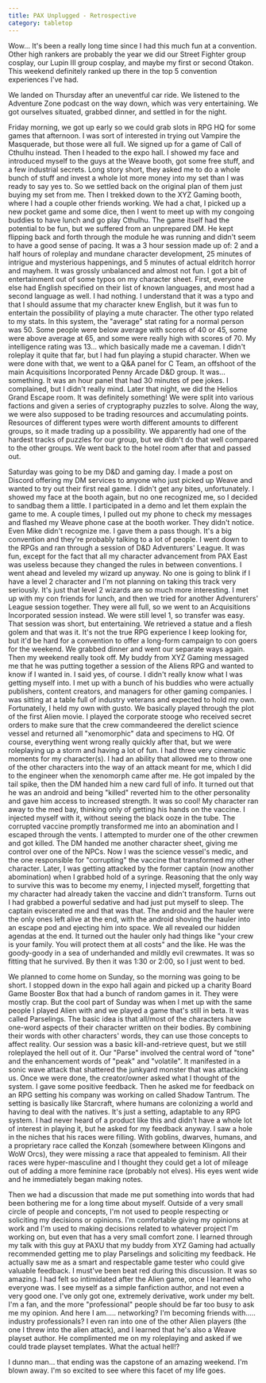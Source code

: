 ```yaml
---
title: PAX Unplugged - Retrospective
category: tabletop
---
```

Wow... It's been a really long time since I had this much fun at a convention. Other high rankers are probably the year we did our Street Fighter group cosplay, our Lupin III group cosplay, and maybe my first or second Otakon. This weekend definitely ranked up there in the top 5 convention experiences I've had.

We landed on Thursday after an uneventful car ride. We listened to the Adventure Zone podcast on the way down, which was very entertaining. We got ourselves situated, grabbed dinner, and settled in for the night.

Friday morning, we got up early so we could grab slots in RPG HQ for some games that afternoon. I was sort of interested in trying out Vampire the Masquerade, but those were all full. We signed up for a game of Call of Cthulhu instead. Then I headed to the expo hall. I showed my face and introduced myself to the guys at the Weave booth, got some free stuff, and a few industrial secrets. Long story short, they asked me to do a whole bunch of stuff and invest a whole lot more money into my set than I was ready to say yes to. So we settled back on the original plan of them just buying my set from me. Then I trekked down to the XYZ Gaming booth, where I had a couple other friends working. We had a chat, I picked up a new pocket game and some dice, then I went to meet up with my congoing buddies to have lunch and go play Cthulhu. The game itself had the potential to be fun, but we suffered from an unprepared DM. He kept flipping back and forth through the module he was running and didn't seem to have a good sense of pacing. It was a 3 hour session made up of: 2 and a half hours of roleplay and mundane character development, 25 minutes of intrigue and mysterious happenings, and 5 minutes of actual eldritch horror and mayhem. It was grossly unbalanced and almost not fun. I got a bit of entertainment out of some typos on my character sheet. First, everyone else had English specified on their list of known languages, and most had a second language as well. I had nothing. I understand that it was a typo and that I should assume that my character knew English, but it was fun to entertain the possibility of playing a mute character. The other typo related to my stats. In this system, the "average" stat rating for a normal person was 50. Some people were below average with scores of 40 or 45, some were above average at 65, and some were really high with scores of 70. My intelligence rating was 13... which basically made me a caveman. I didn't roleplay it quite that far, but I had fun playing a stupid character. When we were done with that, we went to a Q&A panel for C Team, an offshoot of the main Acquisitions Incorporated Penny Arcade D&D group. It was... something. It was an hour panel that had 30 minutes of pee jokes. I complained, but I didn't really mind. Later that night, we did the Helios Grand Escape room. It was definitely something! We were split into various factions and given a series of cryptography puzzles to solve. Along the way, we were also supposed to be trading resources and accumulating points. Resources of different types were worth different amounts to different groups, so it made trading up a possibility. We apparently had one of the hardest tracks of puzzles for our group, but we didn't do that well compared to the other groups. We went back to the hotel room after that and passed out.

Saturday was going to be my D&D and gaming day. I made a post on Discord offering my DM services to anyone who just picked up Weave and wanted to try out their first real game. I didn't get any bites, unfortunately. I showed my face at the booth again, but no one recognized me, so I decided to sandbag them a little. I participated in a demo and let them explain the game to me. A couple times, I pulled out my phone to check my messages and flashed my Weave phone case at the booth worker. They didn't notice. Even Mike didn't recognize me. I gave them a pass though. It's a big convention and they're probably talking to a lot of people. I went down to the RPGs and ran through a session of D&D Adventurers' League. It was fun, except for the fact that all my character advancement from PAX East was useless because they changed the rules in between conventions. I went ahead and leveled my wizard up anyway. No one is going to blink if I have a level 2 character and I'm not planning on taking this track very seriously. It's just that level 2 wizards are so much more interesting. I met up with my con friends for lunch, and then we tried for another Adventurers' League session together. They were all full, so we went to an Acquisitions Incorporated session instead. We were still level 1, so transfer was easy. That session was short, but entertaining. We retrieved a statue and a flesh golem and that was it. It's not the true RPG experience I keep looking for, but it'd be hard for a convention to offer a long-form campaign to con goers for the weekend. We grabbed dinner and went our separate ways again. Then my weekend really took off. My buddy from XYZ Gaming messaged me that he was putting together a session of the Aliens RPG and wanted to know if I wanted in. I said yes, of course. I didn't really know what I was getting myself into. I met up with a bunch of his buddies who were actually publishers, content creators, and managers for other gaming companies. I was sitting at a table full of industry veterans and expected to hold my own. Fortunately, I held my own with gusto. We basically played through the plot of the first Alien movie. I played the corporate stooge who received secret orders to make sure that the crew commandeered the derelict science vessel and returned all "xenomorphic" data and specimens to HQ. Of course, everything went wrong really quickly after that, but we were roleplaying up a storm and having a lot of fun. I had three very cinematic moments for my character(s). I had an ability that allowed me to throw one of the other characters into the way of an attack meant for me, which I did to the engineer when the xenomorph came after me. He got impaled by the tail spike, then the DM handed him a new card full of info. It turned out that he was an android and being "killed" reverted him to the other personality and gave him access to increased strength. It was so cool! My character ran away to the med bay, thinking only of getting his hands on the vaccine. I injected myself with it, without seeing the black ooze in the tube. The corrupted vaccine promptly transformed me into an abomination and I escaped through the vents. I attempted to murder one of the other crewmen and got killed. The DM handed me another character sheet, giving me control over one of the NPCs. Now I was the science vessel's medic, and the one responsible for "corrupting" the vaccine that transformed my other character. Later, I was getting attacked by the former captain (now another abomination) when I grabbed hold of a syringe. Reasoning that the only way to survive this was to become my enemy, I injected myself, forgetting that my character had already taken the vaccine and didn't transform. Turns out I had grabbed a powerful sedative and had just put myself to sleep. The captain eviscerated me and that was that. The android and the hauler were the only ones left alive at the end, with the android shoving the hauler into an escape pod and ejecting him into space. We all revealed our hidden agendas at the end. It turned out the hauler only had things like "your crew is your family. You will protect them at all costs" and the like. He was the goody-goody in a sea of underhanded and mildly evil crewmates. It was so fitting that he survived. By then it was 1:30 or 2:00, so I just went to bed.

We planned to come home on Sunday, so the morning was going to be short. I stopped down in the expo hall again and picked up a charity Board Game Booster Box that had a bunch of random games in it. They were mostly crap. But the cool part of Sunday was when I met up with the same people I played Alien with and we played a game that's still in beta. It was called Parselings. The basic idea is that all/most of the characters have one-word aspects of their character written on their bodies. By combining their words with other characters' words, they can use those concepts to affect reality. Our session was a basic kill-and-retrieve quest, but we still roleplayed the hell out of it. Our "Parse" involved the central word of "tone" and the enhancement words of "peak" and "volatile". It manifested in a sonic wave attack that shattered the junkyard monster that was attacking us. Once we were done, the creator/owner asked what I thought of the system. I gave some positive feedback. Then he asked me for feedback on an RPG setting his company was working on called Shadow Tantrum. The setting is basically like Starcraft, where humans are colonizing a world and having to deal with the natives. It's just a setting, adaptable to any RPG system. I had never heard of a product like this and didn't have a whole lot of interest in playing it, but he asked for my feedback anyway. I saw a hole in the niches that his races were filling. With goblins, dwarves, humans, and a proprietary race called the Konzah (somewhere between Klingons and WoW Orcs), they were missing a race that appealed to feminism. All their races were hyper-masculine and I thought they could get a lot of mileage out of adding a more feminine race (probably not elves). His eyes went wide and he immediately began making notes.

Then we had a discussion that made me put something into words that had been bothering me for a long time about myself. Outside of a very small circle of people and concepts, I'm not used to people respecting or soliciting my decisions or opinions. I'm comfortable giving my opinions at work and I'm used to making decisions related to whatever project I'm working on, but even that has a very small comfort zone. I learned through my talk with this guy at PAXU that my buddy from XYZ Gaming had actually recommended getting me to play Parselings and soliciting my feedback. He actually saw me as a smart and respectable game tester who could give valuable feedback. I must've been beat red during this discussion. It was so amazing. I had felt so intimidated after the Alien game, once I learned who everyone was. I see myself as a simple fanfiction author, and not even a very good one. I've only got one, extremely derivative, work under my belt. I'm a fan, and the more "professional" people should be far too busy to ask me my opinion. And here I am..... networking? I'm becoming friends with..... industry professionals? I even ran into one of the other Alien players (the one I threw into the alien attack), and I learned that he's also a Weave playset author. He complimented me on my roleplaying and asked if we could trade playset templates. What the actual hell!?

I dunno man... that ending was the capstone of an amazing weekend. I'm blown away. I'm so excited to see where this facet of my life goes.
